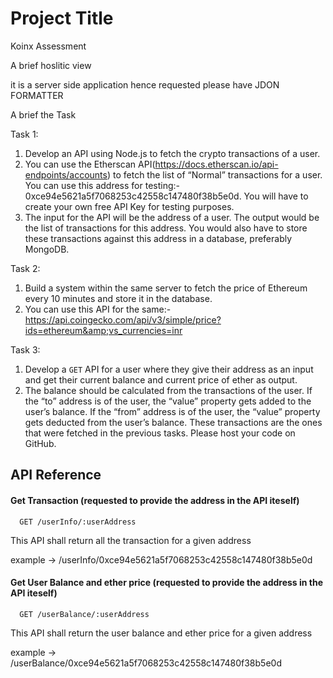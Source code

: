 
# Project Title
 Koinx Assessment

A brief hoslitic view

it is a server side application hence requested please have JDON FORMATTER 

A brief the Task 

Task 1:
1. Develop an API using Node.js to fetch the crypto transactions of a user.
2. You can use the Etherscan API(https://docs.etherscan.io/api-endpoints/accounts) to
fetch the list of “Normal” transactions for a user. You can use this address for
testing:- 0xce94e5621a5f7068253c42558c147480f38b5e0d. You will have to create
your own free API Key for testing purposes.
3. The input for the API will be the address of a user. The output would be the list of
transactions for this address. You would also have to store these transactions
against this address in a database, preferably MongoDB.

Task 2:
1. Build a system within the same server to fetch the price of Ethereum every 10
minutes and store it in the database.
2. You can use this API for the same:-
https://api.coingecko.com/api/v3/simple/price?ids=ethereum&amp;vs_currencies=inr

Task 3:
1. Develop a `GET` API for a user where they give their address as an input and get
their current balance and current price of ether as output.
2. The balance should be calculated from the transactions of the user. If the “to”
address is of the user, the “value” property gets added to the user’s balance. If the
“from” address is of the user, the “value” property gets deducted from the user’s
balance. These transactions are the ones that were fetched in the previous tasks.
Please host your code on GitHub.




## API Reference


#### Get Transaction (requested to provide the address in the API iteself)

```http
  GET /userInfo/:userAddress
```

  This API shall return all the transaction for a given address 

  example ->  /userInfo/0xce94e5621a5f7068253c42558c147480f38b5e0d

#### Get User Balance and ether price (requested to provide the address in the API iteself)

```http
  GET /userBalance/:userAddress
```

  This API shall return the user balance and ether price for a given 
  address

 example ->  /userBalance/0xce94e5621a5f7068253c42558c147480f38b5e0d

  





